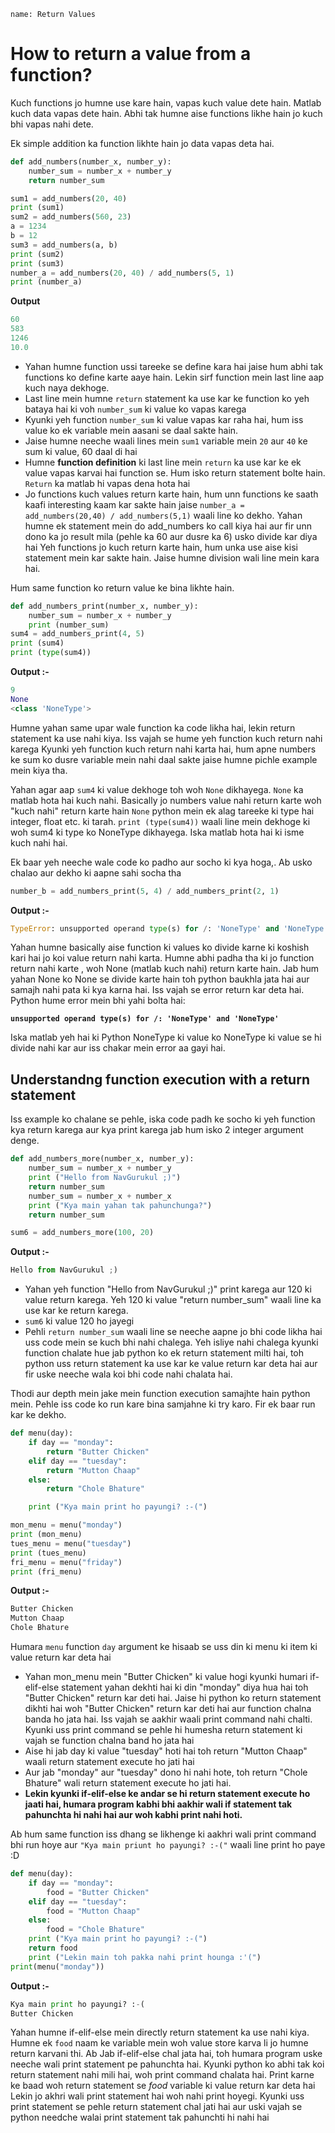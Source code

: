 ```ngMeta
name: Return Values

```

# How to return a value from a function?

Kuch functions jo humne use kare hain, vapas kuch value dete hain. Matlab kuch data vapas dete hain. Abhi tak humne aise functions likhe hain jo kuch bhi vapas nahi dete. 

Ek simple addition ka function likhte hain jo data vapas deta hai.

```python
def add_numbers(number_x, number_y):
    number_sum = number_x + number_y
    return number_sum

sum1 = add_numbers(20, 40)
print (sum1)
sum2 = add_numbers(560, 23)
a = 1234
b = 12
sum3 = add_numbers(a, b)
print (sum2)
print (sum3)
number_a = add_numbers(20, 40) / add_numbers(5, 1)
print (number_a)
```
**Output**
```python
60
583
1246
10.0
 ```

* Yahan humne function ussi tareeke se define kara hai jaise hum abhi tak functions ko define karte aaye hain. Lekin sirf function mein last line aap kuch naya dekhoge.
* Last line mein humne `return` statement ka use kar ke function ko yeh bataya hai ki voh `number_sum` ki value ko vapas karega
* Kyunki yeh function `number_sum` ki value vapas kar raha hai, hum iss value ko ek variable mein aasani se daal sakte hain.
* Jaise humne neeche waali lines mein `sum1` variable mein `20` aur `40` ke sum ki value, 60 daal di hai
* Humne **function definition** ki last line mein `return` ka use kar ke ek value vapas karvai hai function se. Hum isko return statement bolte hain. `Return` ka matlab hi vapas dena hota hai
* Jo functions kuch values return karte hain, hum unn functions ke saath kaafi interesting kaam kar sakte hain jaise `number_a = add_numbers(20,40) / add_numbers(5,1)` waali line ko dekho. Yahan humne ek statement mein do add_numbers ko call kiya hai aur fir unn dono ka jo result mila (pehle ka 60 aur dusre ka 6) usko divide kar diya hai Yeh functions jo kuch return karte hain, hum unka use aise kisi statement mein kar sakte hain. Jaise humne division wali line mein kara hai.

Hum same function ko return value ke bina likhte hain.

```python
def add_numbers_print(number_x, number_y):
    number_sum = number_x + number_y
    print (number_sum)
sum4 = add_numbers_print(4, 5)
print (sum4)
print (type(sum4))
```
**Output :-**
```python
9
None
<class 'NoneType'>
 ```
Humne yahan same upar wale function ka code likha hai, lekin return statement ka use nahi kiya. Iss vajah se hume yeh function kuch return nahi karega Kyunki yeh function kuch return nahi karta hai, hum apne numbers ke sum ko dusre variable mein nahi daal sakte jaise humne pichle example mein kiya tha.

Yahan agar aap `sum4` ki value dekhoge toh woh `None` dikhayega. `None` ka matlab hota hai kuch nahi. Basically jo numbers value nahi return karte woh "kuch nahi" return karte hain `None` python mein ek alag tareeke ki type hai integer, float etc. ki tarah. `print (type(sum4))` waali line mein dekhoge ki woh sum4 ki type ko NoneType dikhayega. Iska matlab hota hai ki isme kuch nahi hai.


Ek baar yeh neeche wale code ko padho aur socho ki kya hoga,. Ab usko chalao aur dekho ki aapne sahi socha tha

```python
number_b = add_numbers_print(5, 4) / add_numbers_print(2, 1)
```
**Output :-** 

```python
TypeError: unsupported operand type(s) for /: 'NoneType' and 'NoneType'
 ```

Yahan humne basically aise function ki values ko divide karne ki koshish kari hai jo koi value return nahi karta. Humne abhi padha tha ki jo function return nahi karte , woh None (matlab kuch nahi) return karte hain. Jab hum yahan None ko None se divide karte hain toh python baukhla jata hai aur samajh nahi pata ki kya karna hai. Iss vajah se error return kar deta hai. Python hume error mein bhi yahi bolta hai:

**`unsupported operand type(s) for /: 'NoneType' and 'NoneType'`**

Iska matlab yeh hai ki Python NoneType ki value ko NoneType ki value se hi divide nahi kar  aur iss chakar mein error aa gayi hai.

## Understandng function execution with a return statement

Iss example ko chalane se pehle, iska code padh ke socho ki yeh function kya return karega aur kya print karega jab hum isko 2 integer argument denge.

```python
def add_numbers_more(number_x, number_y):
    number_sum = number_x + number_y
    print ("Hello from NavGurukul ;)")
    return number_sum
    number_sum = number_x + number_x
    print ("Kya main yahan tak pahunchunga?")
    return number_sum

sum6 = add_numbers_more(100, 20)
```
**Output :-**
```python
Hello from NavGurukul ;)
 ```
* Yahan yeh function "Hello from NavGurukul ;)" print karega aur 120 ki value return karega. Yeh 120 ki value "return number_sum" waali line ka use kar ke return karega.
* `sum6` ki value 120 ho jayegi
* Pehli `return number_sum` waali line se neeche aapne jo bhi code likha hai uss code mein se kuch bhi nahi chalega. Yeh isliye nahi chalega kyunki function chalate hue jab python ko ek return statement milti hai, toh python uss return statement ka use kar ke value return kar deta hai aur fir uske neeche wala koi bhi code nahi chalata hai.

Thodi aur depth mein jake mein function execution samajhte hain python mein. Pehle iss code ko run kare bina samjahne ki try karo. Fir ek baar run kar ke dekho.

```python
def menu(day):
    if day == "monday":
        return "Butter Chicken"
    elif day == "tuesday":
        return "Mutton Chaap"
    else:
        return "Chole Bhature"

    print ("Kya main print ho payungi? :-(")

mon_menu = menu("monday")
print (mon_menu)
tues_menu = menu("tuesday")
print (tues_menu)
fri_menu = menu("friday")
print (fri_menu)
```
**Output :-**

```python
Butter Chicken
Mutton Chaap
Chole Bhature
 ```

Humara `menu` function `day` argument ke hisaab se uss din ki menu ki item ki value return kar deta hai

* Yahan mon_menu mein "Butter Chicken" ki value hogi kyunki humari if-elif-else statement yahan dekhti hai ki din "monday" diya hua hai toh "Butter Chicken" return kar deti hai. Jaise hi python ko return statement dikhti hai woh "Butter Chicken" return kar deti hai aur function chalna banda ho jata hai. Iss vajah se aakhir waali print command nahi chalti. Kyunki uss print command se pehle hi humesha return statement ki vajah se function chalna band ho jata hai
* Aise hi jab day ki value "tuesday" hoti hai toh return "Mutton Chaap" waali return statement execute ho jati hai
* Aur jab "monday" aur "tuesday" dono hi nahi hote, toh return "Chole Bhature" wali return statement execute ho jati hai.
* **Lekin kyunki if-elif-else ke andar se hi return statement execute ho jaati hai, humara program kabhi bhi aakhir wali if statement tak pahunchta hi nahi hai aur woh kabhi print nahi hoti.**

Ab hum same function iss dhang se likhenge ki aakhri wali print command bhi run hoye aur `"Kya main priunt ho payungi? :-("` waali line print ho paye :D

```python
def menu(day):
    if day == "monday":
        food = "Butter Chicken"
    elif day == "tuesday":
        food = "Mutton Chaap"
    else:
        food = "Chole Bhature"
    print ("Kya main print ho payungi? :-(")
    return food
    print ("Lekin main toh pakka nahi print hounga :'(")
print(menu("monday"))
```
**Output :-**
```python
Kya main print ho payungi? :-(
Butter Chicken
 ```
Yahan humne if-elif-else mein directly return statement ka use nahi kiya. Humne ek `food` naam ke variable mein woh value store karva li jo humne return karvani thi. Ab Jab if-elif-else chal jata hai, toh humara program uske neeche wali print statement pe pahunchta hai. Kyunki python ko abhi tak koi return statement nahi mili hai, woh print command chalata hai. Print karne ke baad woh return statement se *food* variable ki value return kar deta hai Lekin jo akhri wali print statement hai woh nahi print hoyegi. Kyunki uss print statement se pehle return statement chal jati hai aur uski vajah se python needche walai print statement tak pahunchti hi nahi hai
